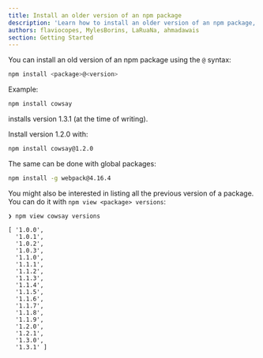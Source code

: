 ```yaml
---
title: Install an older version of an npm package
description: 'Learn how to install an older version of an npm package, something that might be useful to solve a compatibility problem'
authors: flaviocopes, MylesBorins, LaRuaNa, ahmadawais
section: Getting Started
---
```


You can install an old version of an npm package using the `@` syntax:

```sh
npm install <package>@<version>
```

Example:

```sh
npm install cowsay
```

installs version 1.3.1 (at the time of writing).

Install version 1.2.0 with:

```sh
npm install cowsay@1.2.0
```

The same can be done with global packages:

```sh
npm install -g webpack@4.16.4
```

You might also be interested in listing all the previous version of a package. You can do it with `npm view <package> versions`:

```
❯ npm view cowsay versions

[ '1.0.0',
  '1.0.1',
  '1.0.2',
  '1.0.3',
  '1.1.0',
  '1.1.1',
  '1.1.2',
  '1.1.3',
  '1.1.4',
  '1.1.5',
  '1.1.6',
  '1.1.7',
  '1.1.8',
  '1.1.9',
  '1.2.0',
  '1.2.1',
  '1.3.0',
  '1.3.1' ]
```
